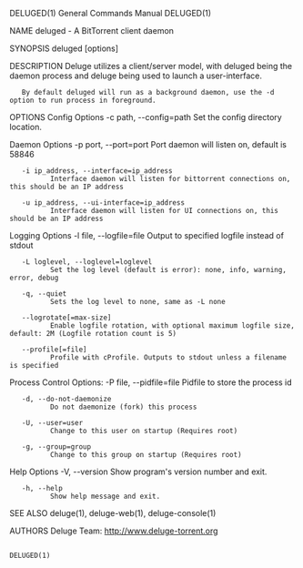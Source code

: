 DELUGED(1)                                                                                 General Commands Manual                                                                                 DELUGED(1)

NAME
       deluged - A BitTorrent client daemon

SYNOPSIS
       deluged [options]

DESCRIPTION
       Deluge utilizes a client/server model, with deluged being the daemon process and deluge being used to launch a user-interface.

       By default deluged will run as a background daemon, use the -d option to run process in foreground.

OPTIONS
   Config Options
       -c path, --config=path
              Set the config directory location.

   Daemon Options
       -p port, --port=port
              Port daemon will listen on, default is 58846

       -i ip_address, --interface=ip_address
              Interface daemon will listen for bittorrent connections on, this should be an IP address

       -u ip_address, --ui-interface=ip_address
              Interface daemon will listen for UI connections on, this should be an IP address

   Logging Options
       -l file, --logfile=file
              Output to specified logfile instead of stdout

       -L loglevel, --loglevel=loglevel
              Set the log level (default is error): none, info, warning, error, debug

       -q, --quiet
              Sets the log level to none, same as -L none

       --logrotate[=max-size]
              Enable logfile rotation, with optional maximum logfile size, default: 2M (Logfile rotation count is 5)

       --profile[=file]
              Profile with cProfile. Outputs to stdout unless a filename is specified

   Process Control Options:
       -P file, --pidfile=file
              Pidfile to store the process id

       -d, --do-not-daemonize
              Do not daemonize (fork) this process

       -U, --user=user
              Change to this user on startup (Requires root)

       -g, --group=group
              Change to this group on startup (Requires root)

   Help Options
       -V, --version
              Show program's version number and exit.

       -h, --help
              Show help message and exit.

SEE ALSO
       deluge(1), deluge-web(1), deluge-console(1)

AUTHORS
       Deluge Team: http://www.deluge-torrent.org

                                                                                                                                                                                                   DELUGED(1)
